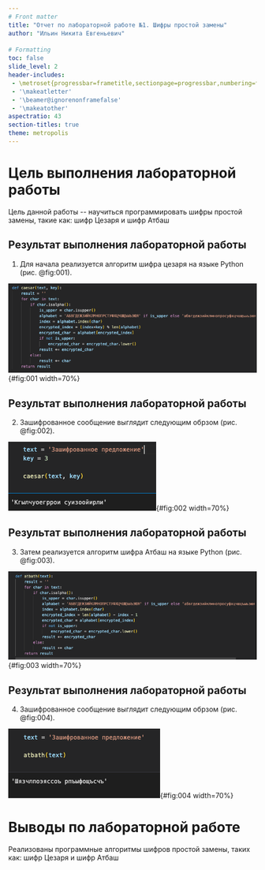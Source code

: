 ```yaml
---
# Front matter
title: "Отчет по лабораторной работе №1. Шифры простой замены"
author: "Ильин Никита Евгеньевич"

# Formatting
toc: false
slide_level: 2
header-includes: 
 - \metroset{progressbar=frametitle,sectionpage=progressbar,numbering=fraction}
 - '\makeatletter'
 - '\beamer@ignorenonframefalse'
 - '\makeatother'
aspectratio: 43
section-titles: true
theme: metropolis
---
```


# Цель выполнения лабораторной работы 

Цель данной работы -- научиться программировать шифры простой замены, такие как: шифр Цезаря и шифр Атбаш

## Результат выполнения лабораторной работы

1. Для начала реализуется алгоритм шифра цезаря на языке Python (рис. @fig:001).

![Программная реализация шифра Цезаря](image/img1.png){#fig:001 width=70%}

## Результат выполнения лабораторной работы

2. Зашифрованное сообщение выглядит следующим обрзом (рис. @fig:002).

![Результат работы программы](image/img2.png){#fig:002 width=70%}

## Результат выполнения лабораторной работы

3. Затем реализуется алгоритм шифра Атбаш на языке Python (рис. @fig:003).

![Программная реализация шифра Атбаш](image/img3.png){#fig:003 width=70%}

## Результат выполнения лабораторной работы

4. Зашифрованное сообщение выглядит следующим обрзом (рис. @fig:004).

![Результат работы программы](image/img4.png){#fig:004 width=70%}


# Выводы по лабораторной работе

Реализованы программные алгоритмы шифров простой замены, таких как: шифр Цезаря и шифр Атбаш